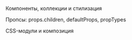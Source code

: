 Компоненты, коллекции и стилизация

Пропсы: props.children, defaultProps, propTypes

CSS-модули и композиция

